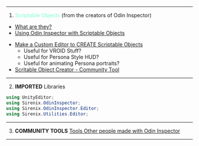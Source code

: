 -----

1. <span style="color:aquamarine;">Scriptable Objects</span> (from the creators of Odin Inspector)
* [What are they?](https://www.youtube.com/watch?v=W5ECIJyoW80&list=PLmpEpnlyRntSlS7M9AH5k8vNrhqh_DRpC&index=2)
* [Using Odin Inspector with Scriptable Objects](https://www.youtube.com/watch?v=qrj90V7a7Ig&list=PLmpEpnlyRntSlS7M9AH5k8vNrhqh_DRpC&index=3)
+ [Make a Custom Editor to CREATE Scriptable Objects](https://www.youtube.com/watch?v=erWEG-6hx7g&list=PLmpEpnlyRntSlS7M9AH5k8vNrhqh_DRpC&index=4)
	+ Useful for VROID Stuff?
	+ Useful for Persona Style HUD?
	+ Useful for animating Persona portraits?
+ [Scritable Object Creator - Community Tool](https://odininspector.com/community-tools/540/scriptableobject-creator)

-----------

2. **IMPORTED** Libraries
```C#
using UnityEditor;
using Sirenix.OdinInspector;
using Sirenix.OdinInspector.Editor;
using Sirenix.Utilities.Editor;
```

--------

3. **COMMUNITY TOOLS**
[Tools Other people made with Odin Inspector](https://odininspector.com/community-tools)

---



